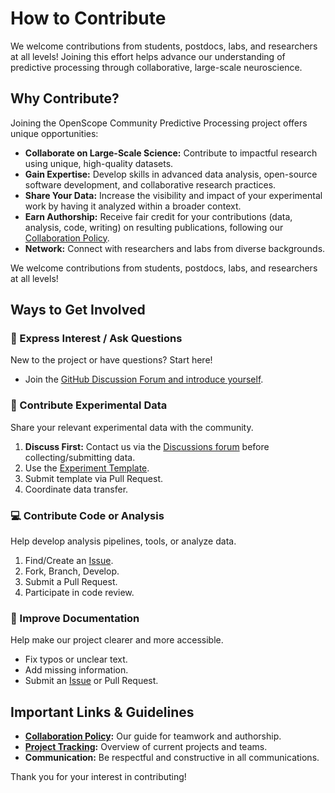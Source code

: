 # How to Contribute

We welcome contributions from students, postdocs, labs, and researchers at all levels! Joining this effort helps advance our understanding of predictive processing through collaborative, large-scale neuroscience.

## Why Contribute?

Joining the OpenScope Community Predictive Processing project offers unique opportunities:

*   **Collaborate on Large-Scale Science:** Contribute to impactful research using unique, high-quality datasets.
*   **Gain Expertise:** Develop skills in advanced data analysis, open-source software development, and collaborative research practices.
*   **Share Your Data:** Increase the visibility and impact of your experimental work by having it analyzed within a broader context.
*   **Earn Authorship:** Receive fair credit for your contributions (data, analysis, code, writing) on resulting publications, following our [Collaboration Policy](collaboration-policy.md).
*   **Network:** Connect with researchers and labs from diverse backgrounds.

We welcome contributions from students, postdocs, labs, and researchers at all levels!

## Ways to Get Involved

<div class="grid-container">
    <div class="grid-item">
        <h3>🤝 Express Interest / Ask Questions</h3>
        <p>New to the project or have questions? Start here!</p>
        <ul>
            <li>Join the <a href="https://github.com/AllenNeuralDynamics/openscope-community-predictive-processing/discussions">GitHub Discussion Forum and introduce yourself</a>.</li>
        </ul>
    </div>
    <div class="grid-item">
        <h3>🧠 Contribute Experimental Data</h3>
        <p>Share your relevant experimental data with the community.</p>
        <ol>
            <li><strong>Discuss First:</strong> Contact us via the <a href="https://github.com/AllenNeuralDynamics/openscope-community-predictive-processing/discussions">Discussions forum</a> before collecting/submitting data.</li>
            <li>Use the <a href="template-files/mouse_experiment_template/">Experiment Template</a>.</li>
            <li>Submit template via Pull Request.</li>
            <li>Coordinate data transfer.</li>
        </ol>
    </div>
    <div class="grid-item">
        <h3>💻 Contribute Code or Analysis</h3>
        <p>Help develop analysis pipelines, tools, or analyze data.</p>
        <ol>
            <li>Find/Create an <a href="https://github.com/AllenNeuralDynamics/openscope-community-predictive-processing/issues">Issue</a>.</li>
            <li>Fork, Branch, Develop.</li>
            <li>Submit a Pull Request.</li>
            <li>Participate in code review.</li>
        </ol>
    </div>
    <div class="grid-item">
        <h3>📝 Improve Documentation</h3>
        <p>Help make our project clearer and more accessible.</p>
        <ul>
            <li>Fix typos or unclear text.</li>
            <li>Add missing information.</li>
            <li>Submit an <a href="https://github.com/AllenNeuralDynamics/openscope-community-predictive-processing/issues">Issue</a> or Pull Request.</li>
        </ul>
    </div>
</div>

## Important Links & Guidelines

*   **[Collaboration Policy](collaboration-policy.md):** Our guide for teamwork and authorship.
*   **[Project Tracking](project-tracking.md):** Overview of current projects and teams.
*   **Communication:** Be respectful and constructive in all communications.

Thank you for your interest in contributing!
